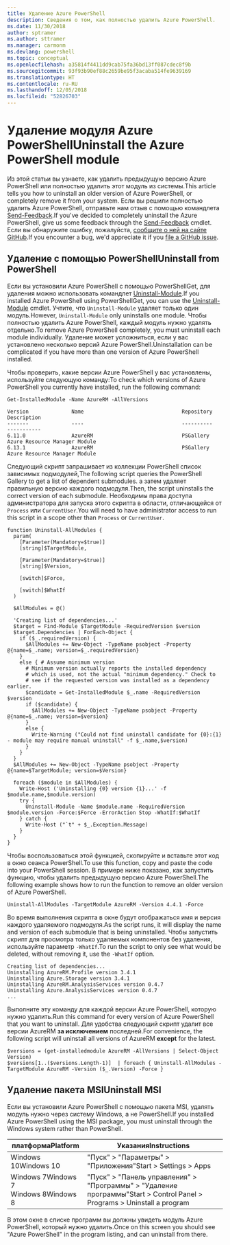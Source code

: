 ```yaml
---
title: Удаление Azure PowerShell
description: Сведения о том, как полностью удалить Azure PowerShell.
ms.date: 11/30/2018
author: sptramer
ms.author: sttramer
ms.manager: carmonm
ms.devlang: powershell
ms.topic: conceptual
ms.openlocfilehash: a35814f4411dd9cab75fa36bd13ff087cdec8f9b
ms.sourcegitcommit: 93f93b90ef88c2659be95f3acaba514fe9639169
ms.translationtype: HT
ms.contentlocale: ru-RU
ms.lasthandoff: 12/05/2018
ms.locfileid: "52826703"
---
```

# <a name="uninstall-the-azure-powershell-module"></a><span data-ttu-id="6e966-103">Удаление модуля Azure PowerShell</span><span class="sxs-lookup"><span data-stu-id="6e966-103">Uninstall the Azure PowerShell module</span></span>

<span data-ttu-id="6e966-104">Из этой статьи вы узнаете, как удалить предыдущую версию Azure PowerShell или полностью удалить этот модуль из системы.</span><span class="sxs-lookup"><span data-stu-id="6e966-104">This article tells you how to uninstall an older version of Azure PowerShell, or completely remove it from your system.</span></span> <span data-ttu-id="6e966-105">Если вы решили полностью удалить Azure PowerShell, отправьте нам отзыв с помощью командлета [Send-Feedback](/powershell/module/azurerm.profile/send-feedback).</span><span class="sxs-lookup"><span data-stu-id="6e966-105">If you've decided to completely uninstall the Azure PowerShell, give us some feedback through the [Send-Feedback](/powershell/module/azurerm.profile/send-feedback) cmdlet.</span></span>
<span data-ttu-id="6e966-106">Если вы обнаружите ошибку, пожалуйста, [сообщите о ней на сайте GitHub](https://github.com/azure/azure-powershell/issues).</span><span class="sxs-lookup"><span data-stu-id="6e966-106">If you encounter a bug, we'd appreciate it if you [file a GitHub issue](https://github.com/azure/azure-powershell/issues).</span></span>

## <a name="uninstall-from-powershell"></a><span data-ttu-id="6e966-107">Удаление с помощью PowerShell</span><span class="sxs-lookup"><span data-stu-id="6e966-107">Uninstall from PowerShell</span></span>

<span data-ttu-id="6e966-108">Если вы установили Azure PowerShell с помощью PowerShellGet, для удаления можно использовать командлет [Uninstall-Module](/powershell/module/powershellget/uninstall-module).</span><span class="sxs-lookup"><span data-stu-id="6e966-108">If you installed Azure PowerShell using PowerShellGet, you can use the [Uninstall-Module](/powershell/module/powershellget/uninstall-module) cmdlet.</span></span> <span data-ttu-id="6e966-109">Учтите, что `Uninstall-Module` удаляет только один модуль.</span><span class="sxs-lookup"><span data-stu-id="6e966-109">However, `Uninstall-Module` only uninstalls one module.</span></span> <span data-ttu-id="6e966-110">Чтобы полностью удалить Azure PowerShell, каждый модуль нужно удалять отдельно.</span><span class="sxs-lookup"><span data-stu-id="6e966-110">To remove Azure PowerShell completely, you must uninstall each module individually.</span></span> <span data-ttu-id="6e966-111">Удаление может усложниться, если у вас установлено несколько версий Azure PowerShell.</span><span class="sxs-lookup"><span data-stu-id="6e966-111">Uninstallation can be complicated if you have more than one version of Azure PowerShell installed.</span></span>

<span data-ttu-id="6e966-112">Чтобы проверить, какие версии Azure PowerShell у вас установлены, используйте следующую команду:</span><span class="sxs-lookup"><span data-stu-id="6e966-112">To check which versions of Azure PowerShell you currently have installed, run the following command:</span></span>

```powershell-interactive
Get-InstalledModule -Name AzureRM -AllVersions
```

```output
Version              Name                                Repository           Description
-------              ----                                ----------           -----------
6.11.0               AzureRM                             PSGallery            Azure Resource Manager Module
6.13.1               AzureRM                             PSGallery            Azure Resource Manager Module
```

<span data-ttu-id="6e966-113">Следующий скрипт запрашивает из коллекции PowerShell список зависимых подмодулей,</span><span class="sxs-lookup"><span data-stu-id="6e966-113">The following script queries the PowerShell Gallery to get a list of dependent submodules.</span></span> <span data-ttu-id="6e966-114">а затем удаляет правильную версию каждого подмодуля.</span><span class="sxs-lookup"><span data-stu-id="6e966-114">Then, the script uninstalls the correct version of each submodule.</span></span> <span data-ttu-id="6e966-115">Необходимы права доступа администратора для запуска этого скрипта в области, отличающейся от `Process` или `CurrentUser`.</span><span class="sxs-lookup"><span data-stu-id="6e966-115">You will need to have administrator access to run this script in a scope other than `Process` or `CurrentUser`.</span></span>

```powershell-interactive
function Uninstall-AllModules {
  param(
    [Parameter(Mandatory=$true)]
    [string]$TargetModule,

    [Parameter(Mandatory=$true)]
    [string]$Version,

    [switch]$Force,

    [switch]$WhatIf
  )
  
  $AllModules = @()
  
  'Creating list of dependencies...'
  $target = Find-Module $TargetModule -RequiredVersion $version
  $target.Dependencies | ForEach-Object {
    if ($_.requiredVersion) {
      $AllModules += New-Object -TypeName psobject -Property @{name=$_.name; version=$_.requiredVersion}
    }
    else { # Assume minimum version
      # Minimum version actually reports the installed dependency
      # which is used, not the actual "minimum dependency." Check to
      # see if the requested version was installed as a dependency earlier.
      $candidate = Get-InstalledModule $_.name -RequiredVersion $version
      if ($candidate) {
        $AllModules += New-Object -TypeName psobject -Property @{name=$_.name; version=$version}
      }
      else {
        Write-Warning ("Could not find uninstall candidate for {0}:{1} - module may require manual uninstall" -f $_.name,$version)
      }
    }
  }
  $AllModules += New-Object -TypeName psobject -Property @{name=$TargetModule; version=$Version}

  foreach ($module in $AllModules) {
    Write-Host ('Uninstalling {0} version {1}...' -f $module.name,$module.version)
    try {
      Uninstall-Module -Name $module.name -RequiredVersion $module.version -Force:$Force -ErrorAction Stop -WhatIf:$WhatIf
    } catch {
      Write-Host ("`t" + $_.Exception.Message)
    }
  }
}
```

<span data-ttu-id="6e966-116">Чтобы воспользоваться этой функцией, скопируйте и вставьте этот код в окно сеанса PowerShell.</span><span class="sxs-lookup"><span data-stu-id="6e966-116">To use this function, copy and paste the code into your PowerShell session.</span></span> <span data-ttu-id="6e966-117">В примере ниже показано, как запустить функцию, чтобы удалить предыдущую версию Azure PowerShell.</span><span class="sxs-lookup"><span data-stu-id="6e966-117">The following example shows how to run the function to remove an older version of Azure PowerShell.</span></span>

```powershell-interactive
Uninstall-AllModules -TargetModule AzureRM -Version 4.4.1 -Force
```

<span data-ttu-id="6e966-118">Во время выполнения скрипта в окне будут отображаться имя и версия каждого удаляемого подмодуля.</span><span class="sxs-lookup"><span data-stu-id="6e966-118">As the script runs, it will display the name and version of each submodule that is being uninstalled.</span></span> <span data-ttu-id="6e966-119">Чтобы запустить скрипт для просмотра только удаляемых компонентов без удаления, используйте параметр `-WhatIf`.</span><span class="sxs-lookup"><span data-stu-id="6e966-119">To run the script to only see what would be deleted, without removing it, use the `-WhatIf` option.</span></span>

```output
Creating list of dependencies...
Uninstalling AzureRM.Profile version 3.4.1
Uninstalling Azure.Storage version 3.4.1
Uninstalling AzureRM.AnalysisServices version 0.4.7
Uninstalling Azure.AnalysisServices version 0.4.7
...
```

<span data-ttu-id="6e966-120">Выполните эту команду для каждой версии Azure PowerShell, которую нужно удалить.</span><span class="sxs-lookup"><span data-stu-id="6e966-120">Run this command for every version of Azure PowerShell that you want to uninstall.</span></span> <span data-ttu-id="6e966-121">Для удобства следующий скрипт удалит все версии AzureRM __за исключением__ последней.</span><span class="sxs-lookup"><span data-stu-id="6e966-121">For convenience, the following script will uninstall all versions of AzureRM __except__ for the latest.</span></span>

```powershell-interactive
$versions = (get-installedmodule AzureRM -AllVersions | Select-Object Version)
$versions[1..($versions.Length-1)]  | foreach { Uninstall-AllModules -TargetModule AzureRM -Version ($_.Version) -Force }
```

## <a name="uninstall-msi"></a><span data-ttu-id="6e966-122">Удаление пакета MSI</span><span class="sxs-lookup"><span data-stu-id="6e966-122">Uninstall MSI</span></span>

<span data-ttu-id="6e966-123">Если вы установили Azure PowerShell с помощью пакета MSI, удалять модуль нужно через систему Windows, а не PowerShell.</span><span class="sxs-lookup"><span data-stu-id="6e966-123">If you installed Azure PowerShell using the MSI package, you must uninstall through the Windows system rather than PowerShell.</span></span>

| <span data-ttu-id="6e966-124">платформа</span><span class="sxs-lookup"><span data-stu-id="6e966-124">Platform</span></span> | <span data-ttu-id="6e966-125">Указания</span><span class="sxs-lookup"><span data-stu-id="6e966-125">Instructions</span></span> |
|----------|--------------|
| <span data-ttu-id="6e966-126">Windows 10</span><span class="sxs-lookup"><span data-stu-id="6e966-126">Windows 10</span></span> | <span data-ttu-id="6e966-127">"Пуск" > "Параметры" > "Приложения"</span><span class="sxs-lookup"><span data-stu-id="6e966-127">Start > Settings > Apps</span></span> |
| <span data-ttu-id="6e966-128">Windows 7</span><span class="sxs-lookup"><span data-stu-id="6e966-128">Windows 7</span></span> </br><span data-ttu-id="6e966-129">Windows 8</span><span class="sxs-lookup"><span data-stu-id="6e966-129">Windows 8</span></span> | <span data-ttu-id="6e966-130">"Пуск" > "Панель управления" > "Программы" > "Удаление программы"</span><span class="sxs-lookup"><span data-stu-id="6e966-130">Start > Control Panel > Programs > Uninstall a program</span></span> |

<span data-ttu-id="6e966-131">В этом окне в списке программ вы должны увидеть модуль Azure PowerShell, который нужно удалить.</span><span class="sxs-lookup"><span data-stu-id="6e966-131">Once on this screen you should see "Azure PowerShell" in the program listing, and can uninstall from there.</span></span>
